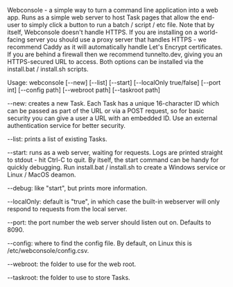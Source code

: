Webconsole - a simple way to turn a command line application into a web app.
Runs as a simple web server to host Task pages that allow the end-user to
simply click a button to run a batch / script / etc file. Note that by itself,
Webconsole doesn't handle HTTPS. If you are installing on a world-facing server
you should use a proxy server that handles HTTPS - we recommend Caddy as it
will automatically handle Let's Encrypt certificates. If you are behind a
firewall then we recommend tunnelto.dev, giving you an HTTPS-secured URL to
access. Both options can be installed via the install.bat / install.sh
scripts.

Usage: webconsole [--new] [--list] [--start] [--localOnly true/false] [--port int] [--config path] [--webroot path] [--taskroot path]

--new: creates a new Task. Each Task has a unique 16-character ID which can be
  passed as part of the URL or via a POST request, so for basic security you
  can give a user a URL with an embedded ID. Use an external authentication
  service for better security.
  
--list: prints a list of existing Tasks.

--start: runs as a web server, waiting for requests. Logs are printed straight to
  stdout - hit Ctrl-C to quit. By itself, the start command can be handy for
  quickly debugging. Run install.bat / install.sh to create a Windows service or
  Linux / MacOS deamon.
  
--debug: like "start", but prints more information.

--localOnly: default is "true", in which case the built-in webserver will only
  respond to requests from the local server.
  
--port: the port number the web server should listen out on. Defaults to 8090.

--config: where to find the config file. By default, on Linux this is
  /etc/webconsole/config.csv.
  
--webroot: the folder to use for the web root.

--taskroot: the folder to use to store Tasks.

